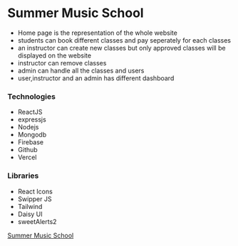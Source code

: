 # Summer Music School

- Home page is the representation of the whole website
- students can book different classes and pay seperately for each classes
- an instructor can create new classes but only approved classes will be displayed on the website
- instructor can remove classes
- admin can handle all the classes and users
- user,instructor and an admin has different dashboard

### Technologies

- ReactJS
- expressjs
- Nodejs
- Mongodb
- Firebase
- Github
- Vercel

### Libraries

- React Icons
- Swipper JS
- Tailwind
- Daisy UI
- sweetAlerts2

[Summer Music School](https://6489e8341c2ead0b5b7d0c3f--ornate-sprinkles-a71150.netlify.app/)
